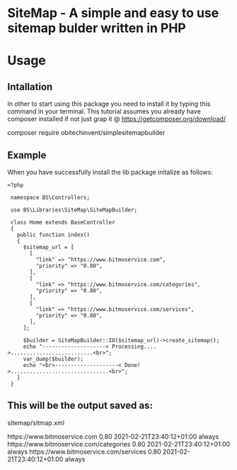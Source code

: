 # SiteMap - A simple and easy to use sitemap bulder written in PHP

# Usage

  ## Intallation
  In other to start using this package you need to install it by typing this command in your terminal. This tutorial assumes you already have composer installed
  if not just grap it @ https://getcomposer.org/download/
  
  composer require obitechinvent/simplesitemapbuilder
  
  ## Example 
  
  When you have successfully install the lib package 
  initalize as follows:
  
   ```
   <?php

    namespace BS\Controllers;

    use BS\Libraries\SiteMap\SiteMapBuilder;

    class Home extends BaseController
    {
      public function index()
      {
        $sitemap_url = [
          [
            "link" => "https://www.bitmoservice.com",
            "priority" => "0.80",
          ],
          [
            "link" => "https://www.bitmoservice.com/categories",
            "priority" => "0.80",
          ],
          [
            "link" => "https://www.bitmoservice.com/services",
            "priority" => "0.80",
          ],
        ];

        $builder = SiteMapBuilder::IO($sitemap_url)->create_sitemap();
        echo "--------------------< Processing.... >..........................<br>";
        var_dump($builder);
        echo "<br>--------------------< Done!      >...............................<br>";
      }
    }
   
   ```


## This will be the output saved as: 
sitemap/sitmap.xml

<?xml version="1.0" encoding="UTF-8"?>
<urlset xmlns="http://www.sitemaps.org/schemas/sitemap/0.9">
  <url>
    <loc>https://www.bitmoservice.com</loc>
    <priority>0.80</priority>
    <lastmod>2021-02-21T23:40:12+01:00</lastmod>
    <changefreq>always</changefreq>
  </url>
  <url>
    <loc>https://www.bitmoservice.com/categories</loc>
    <priority>0.80</priority>
    <lastmod>2021-02-21T23:40:12+01:00</lastmod>
    <changefreq>always</changefreq>
  </url>
  <url>
    <loc>https://www.bitmoservice.com/services</loc>
    <priority>0.80</priority>
    <lastmod>2021-02-21T23:40:12+01:00</lastmod>
    <changefreq>always</changefreq>
  </url>
</urlset>

 
